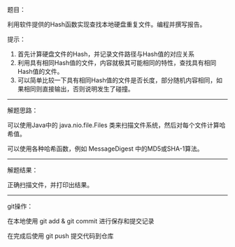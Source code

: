题目：

利用软件提供的Hash函数实现查找本地硬盘重复文件。编程并撰写报告。

提示： 

1. 首先计算硬盘文件的Hash，并记录文件路径与Hash值的对应关系 
2. 利用具有相同Hash值的文件，内容就极其可能相同的特性，查找具有相同Hash值的文件。 
3. 可以简单比较一下具有相同Hash值的文件是否长度，部分随机内容相同，如果相同则直接输出，否则说明发生了碰撞。 

---

解题思路：

可以使用Java中的 java.nio.file.Files 类来扫描文件系统，然后对每个文件计算哈希值。

可以使用各种哈希函数，例如 MessageDigest 中的MD5或SHA-1算法。

---

解题结果：

正确扫描文件，并打印出结果。

---

git操作：

在本地使用 git add & git commit 进行保存和提交记录

在完成后使用 git push 提交代码到仓库